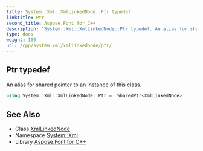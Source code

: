 ```yaml
---
title: System::Xml::XmlLinkedNode::Ptr typedef
linktitle: Ptr
second_title: Aspose.Font for C++
description: 'System::Xml::XmlLinkedNode::Ptr typedef. An alias for shared pointer to an instance of this class in C++.'
type: docs
weight: 100
url: /cpp/system.xml/xmllinkednode/ptr/
---
```

## Ptr typedef


An alias for shared pointer to an instance of this class.

```cpp
using System::Xml::XmlLinkedNode::Ptr =  SharedPtr<XmlLinkedNode>
```

## See Also

* Class [XmlLinkedNode](../)
* Namespace [System::Xml](../../)
* Library [Aspose.Font for C++](../../../)
